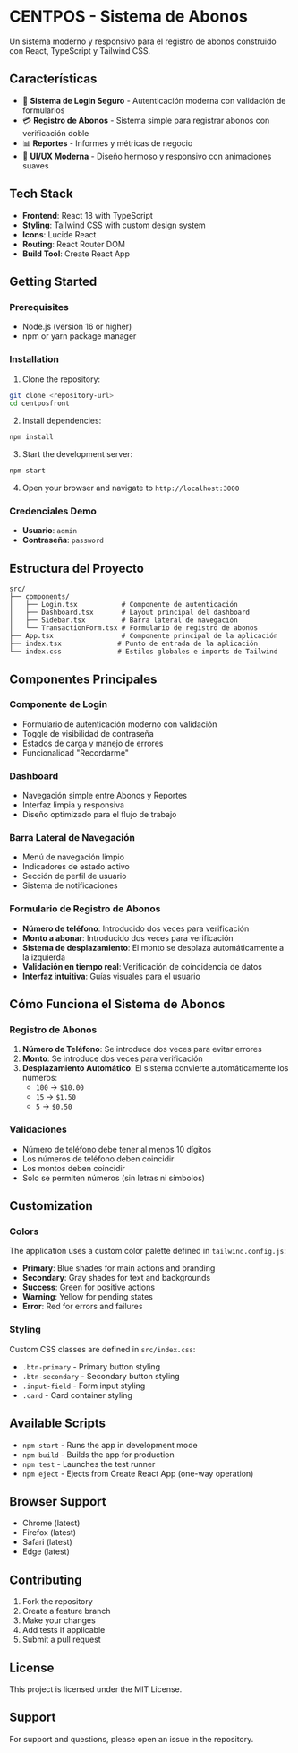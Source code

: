 # CENTPOS - Sistema de Abonos

Un sistema moderno y responsivo para el registro de abonos construido con React, TypeScript y Tailwind CSS.

## Características

- 🔐 **Sistema de Login Seguro** - Autenticación moderna con validación de formularios
- 💳 **Registro de Abonos** - Sistema simple para registrar abonos con verificación doble
- 📊 **Reportes** - Informes y métricas de negocio
- 🎨 **UI/UX Moderna** - Diseño hermoso y responsivo con animaciones suaves

## Tech Stack

- **Frontend**: React 18 with TypeScript
- **Styling**: Tailwind CSS with custom design system
- **Icons**: Lucide React
- **Routing**: React Router DOM
- **Build Tool**: Create React App

## Getting Started

### Prerequisites

- Node.js (version 16 or higher)
- npm or yarn package manager

### Installation

1. Clone the repository:
```bash
git clone <repository-url>
cd centposfront
```

2. Install dependencies:
```bash
npm install
```

3. Start the development server:
```bash
npm start
```

4. Open your browser and navigate to `http://localhost:3000`

### Credenciales Demo

- **Usuario**: `admin`
- **Contraseña**: `password`

## Estructura del Proyecto

```
src/
├── components/
│   ├── Login.tsx           # Componente de autenticación
│   ├── Dashboard.tsx       # Layout principal del dashboard
│   ├── Sidebar.tsx         # Barra lateral de navegación
│   └── TransactionForm.tsx # Formulario de registro de abonos
├── App.tsx                 # Componente principal de la aplicación
├── index.tsx              # Punto de entrada de la aplicación
└── index.css              # Estilos globales e imports de Tailwind
```

## Componentes Principales

### Componente de Login
- Formulario de autenticación moderno con validación
- Toggle de visibilidad de contraseña
- Estados de carga y manejo de errores
- Funcionalidad "Recordarme"

### Dashboard
- Navegación simple entre Abonos y Reportes
- Interfaz limpia y responsiva
- Diseño optimizado para el flujo de trabajo

### Barra Lateral de Navegación
- Menú de navegación limpio
- Indicadores de estado activo
- Sección de perfil de usuario
- Sistema de notificaciones

### Formulario de Registro de Abonos
- **Número de teléfono**: Introducido dos veces para verificación
- **Monto a abonar**: Introducido dos veces para verificación
- **Sistema de desplazamiento**: El monto se desplaza automáticamente a la izquierda
- **Validación en tiempo real**: Verificación de coincidencia de datos
- **Interfaz intuitiva**: Guías visuales para el usuario

## Cómo Funciona el Sistema de Abonos

### Registro de Abonos
1. **Número de Teléfono**: Se introduce dos veces para evitar errores
2. **Monto**: Se introduce dos veces para verificación
3. **Desplazamiento Automático**: El sistema convierte automáticamente los números:
   - `100` → `$10.00`
   - `15` → `$1.50`
   - `5` → `$0.50`

### Validaciones
- Número de teléfono debe tener al menos 10 dígitos
- Los números de teléfono deben coincidir
- Los montos deben coincidir
- Solo se permiten números (sin letras ni símbolos)

## Customization

### Colors
The application uses a custom color palette defined in `tailwind.config.js`:

- **Primary**: Blue shades for main actions and branding
- **Secondary**: Gray shades for text and backgrounds
- **Success**: Green for positive actions
- **Warning**: Yellow for pending states
- **Error**: Red for errors and failures

### Styling
Custom CSS classes are defined in `src/index.css`:

- `.btn-primary` - Primary button styling
- `.btn-secondary` - Secondary button styling
- `.input-field` - Form input styling
- `.card` - Card container styling

## Available Scripts

- `npm start` - Runs the app in development mode
- `npm build` - Builds the app for production
- `npm test` - Launches the test runner
- `npm eject` - Ejects from Create React App (one-way operation)

## Browser Support

- Chrome (latest)
- Firefox (latest)
- Safari (latest)
- Edge (latest)

## Contributing

1. Fork the repository
2. Create a feature branch
3. Make your changes
4. Add tests if applicable
5. Submit a pull request

## License

This project is licensed under the MIT License.

## Support

For support and questions, please open an issue in the repository.

